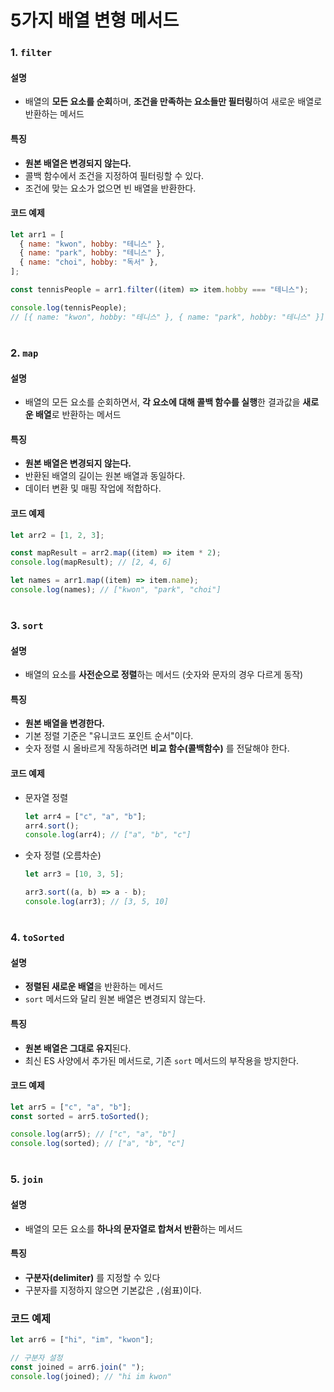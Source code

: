 # 5가지 배열 변형 메서드

### 1. `filter`
#### 설명
- 배열의 **모든 요소를 순회**하며, **조건을 만족하는 요소들만 필터링**하여 새로운 배열로 반환하는 메서드

#### 특징
- **원본 배열은 변경되지 않는다.**
- 콜백 함수에서 조건을 지정하여 필터링할 수 있다.
- 조건에 맞는 요소가 없으면 빈 배열을 반환한다.

#### 코드 예제
```javascript
let arr1 = [
  { name: "kwon", hobby: "테니스" },
  { name: "park", hobby: "테니스" },
  { name: "choi", hobby: "독서" },
];

const tennisPeople = arr1.filter((item) => item.hobby === "테니스");

console.log(tennisPeople);
// [{ name: "kwon", hobby: "테니스" }, { name: "park", hobby: "테니스" }]
```

# 

### 2. `map`
#### 설명
- 배열의 모든 요소를 순회하면서, **각 요소에 대해 콜백 함수를 실행**한 결과값을 **새로운 배열**로 반환하는 메서드

#### 특징
- **원본 배열은 변경되지 않는다.**
- 반환된 배열의 길이는 원본 배열과 동일하다.
- 데이터 변환 및 매핑 작업에 적합하다.

#### 코드 예제
```javascript
let arr2 = [1, 2, 3];

const mapResult = arr2.map((item) => item * 2);
console.log(mapResult); // [2, 4, 6]

let names = arr1.map((item) => item.name);
console.log(names); // ["kwon", "park", "choi"]
```

# 

### 3. `sort`
#### 설명
- 배열의 요소를 **사전순으로 정렬**하는 메서드 (숫자와 문자의 경우 다르게 동작)

#### 특징
- **원본 배열을 변경한다.**
- 기본 정렬 기준은 "유니코드 포인트 순서"이다.
- 숫자 정렬 시 올바르게 작동하려면 **비교 함수(콜백함수)** 를 전달해야 한다.

#### 코드 예제
- 문자열 정렬
  ```javascript
  let arr4 = ["c", "a", "b"];
  arr4.sort();
  console.log(arr4); // ["a", "b", "c"]
  ```

- 숫자 정렬 (오름차순)
  ```javascript
  let arr3 = [10, 3, 5];
  
  arr3.sort((a, b) => a - b);
  console.log(arr3); // [3, 5, 10]
  ```

# 

### 4. `toSorted`
#### 설명
- **정렬된 새로운 배열**을 반환하는 메서드
- `sort` 메서드와 달리 원본 배열은 변경되지 않는다.

#### 특징
- **원본 배열은 그대로 유지**된다.
- 최신 ES 사양에서 추가된 메서드로, 기존 `sort` 메서드의 부작용을 방지한다.

#### 코드 예제
```javascript
let arr5 = ["c", "a", "b"];
const sorted = arr5.toSorted();

console.log(arr5); // ["c", "a", "b"]
console.log(sorted); // ["a", "b", "c"]
```

# 

### 5. `join`
#### 설명
- 배열의 모든 요소를 **하나의 문자열로 합쳐서 반환**하는 메서드

#### 특징
- **구분자(delimiter)** 를 지정할 수 있다
- 구분자를 지정하지 않으면 기본값은 `,`(쉼표)이다.

### 코드 예제
```javascript
let arr6 = ["hi", "im", "kwon"];

// 구분자 설정
const joined = arr6.join(" ");
console.log(joined); // "hi im kwon"
```
